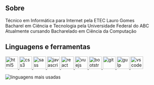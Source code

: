 ## Sobre
Técnico em Informática para Internet pela ETEC Lauro Gomes<br/>
Bacharel em Ciência e Tecnologia pela Universidade Federal do ABC<br/>
Atualmente cursando Bacharelado em Ciência da Computação

## Linguagens e ferramentas
<p align="left">

<a href="https://www.w3.org/html/" target="_blank">
	<img src="https://cdn.jsdelivr.net/gh/devicons/devicon/icons/html5/html5-original.svg" alt="html5" width="40" height="40" />
</a>
<a href="https://www.w3schools.com/css/" target="_blank">
	<img src="https://cdn.jsdelivr.net/gh/devicons/devicon/icons/css3/css3-original.svg" alt="css3" width="40" height="40" />
</a>
<a href="https://sass-lang.com" target="_blank">
	<img src="https://cdn.jsdelivr.net/gh/devicons/devicon/icons/sass/sass-original.svg" alt="sass" width="40" height="40"/>
</a>
<a href="https://developer.mozilla.org/en-US/docs/Web/JavaScript" target="_blank">
	<img src="https://cdn.jsdelivr.net/gh/devicons/devicon/icons/javascript/javascript-original.svg" alt="javascript" width="40" height="40" />
</a>
<a href="https://reactjs.org/" target="_blank">
	<img src="https://cdn.jsdelivr.net/gh/devicons/devicon/icons/react/react-original.svg" alt="react" width="40" height="40" />
</a>
<a href="https://vuejs.org/" target="_blank">
	<img src="https://cdn.jsdelivr.net/gh/devicons/devicon/icons/vuejs/vuejs-original.svg" alt="vuejs" width="40" height="40"/>
</a>
<a href="https://getbootstrap.com" target="_blank">
	<img src="https://cdn.jsdelivr.net/gh/devicons/devicon/icons/bootstrap/bootstrap-original.svg" alt="bootstrap" width="40" height="40" />
</a>
<a href="https://git-scm.com/" target="_blank">
	<img src="https://cdn.jsdelivr.net/gh/devicons/devicon/icons/git/git-original.svg" alt="git" width="40" height="40" />
</a>
<a href="https://gulpjs.com" target="_blank">
	<img src="https://cdn.jsdelivr.net/gh/devicons/devicon/icons/gulp/gulp-plain.svg" alt="gulp" width="40" height="40" />
</a>
<a href="https://code.visualstudio.com/" target="_blank">
	<img src="https://cdn.jsdelivr.net/gh/devicons/devicon/icons/vscode/vscode-original.svg" alt="vscode" width="40" height="40"/>
</a>
	
</p>

![linguagens mais usadas](https://github-readme-stats.vercel.app/api/top-langs/?username=igormsiqueira0&layout=compact)
